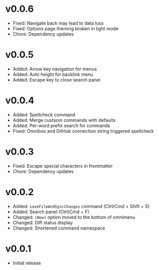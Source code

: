 # v0.0.6

- Fixed: Navigate back may lead to data loss
- Fixed: Options page theming broken in light mode
- Chore: Dependency updates

# v0.0.5

- Added: Arrow key navigation for menus
- Added: Auto height for backlink menu
- Added: Escape key to close search panel

# v0.0.4

- Added: Spellcheck command
- Added: Merge custsom commands with defaults
- Added: Per-word prefix search for commands
- Fixed: Omnibox and GitHub connection string triggered spellcheck

# v0.0.3

- Fixed: Escape special characters in frontmatter
- Chore: Dependency updates

# v0.0.2

- Added: `saveFileAndSyncChanges` command (Ctrl/Cmd + Shift + S)
- Added: Search panel (Ctrl/Cmd + F)
- Changed: `(New)` option moved to the bottom of omnimenu
- Changed: Diff status display
- Changed: Shortened command namespace

# v0.0.1

- Initial release
